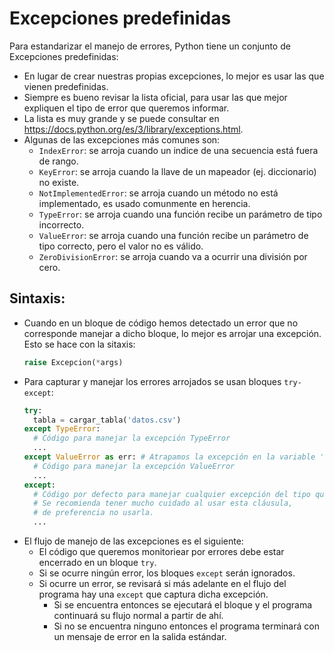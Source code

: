 Excepciones predefinidas
=========================

Para estandarizar el manejo de errores, Python tiene un conjunto de Excepciones predefinidas:
* En lugar de crear nuestras propias excepciones, lo mejor es usar las que vienen predefinidas.
* Siempre es bueno revisar la lista oficial, para usar las que mejor expliquen el tipo de error que queremos informar.
* La lista es muy grande y se puede consultar en https://docs.python.org/es/3/library/exceptions.html.
* Algunas de las excepciones más comunes son:
    * `IndexError`: se arroja cuando un indice de una secuencia está fuera de rango.
    * `KeyError`: se arroja cuando la llave de un mapeador (ej. diccionario) no existe.
    * `NotImplementedError`: se arroja cuando un método no está implementado, es usado comunmente en herencia.
    * `TypeError`: se arroja cuando una función recibe un parámetro de tipo incorrecto.
    * `ValueError`: se arroja cuando una función recibe un parámetro de tipo correcto, pero el valor no es válido.
    * `ZeroDivisionError`: se arroja cuando va a ocurrir una división por cero.


Sintaxis:
----------
* Cuando en un bloque de código hemos detectado un error que no corresponde manejar a dicho bloque, lo mejor es arrojar una excepción. Esto se hace con la sitaxis:
  ```python
  raise Excepcion(*args)
  ```
* Para capturar y manejar los errores arrojados se usan bloques `try-except`:
  ```python
  try:
    tabla = cargar_tabla('datos.csv')
  except TypeError:
    # Código para manejar la excepción TypeError
    ...
  except ValueError as err: # Atrapamos la excepción en la variable 'err'
    # Código para manejar la excepción ValueError
    ...
  except:
    # Código por defecto para manejar cualquier excepción del tipo que sea.
    # Se recomienda tener mucho cuidado al usar esta cláusula, 
    # de preferencia no usarla.
    ...
  ```
* El flujo de manejo de las excepciones es el siguiente:
  * El código que queremos monitoriear por errores debe estar encerrado en un bloque `try`.
  * Si se ocurre ningún error, los bloques `except` serán ignorados.
  * Si ocurre un error, se revisará si más adelante en el flujo del programa hay una `except` que captura dicha excepción.
    * Si se encuentra entonces se ejecutará el bloque y el programa continuará su flujo normal a partir de ahí.
    * Si no se encuentra ninguno entonces el programa terminará con un mensaje de error en la salida estándar.
